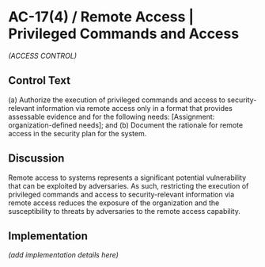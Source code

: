 # AC-17(4) / Remote Access | Privileged Commands and Access

_(ACCESS CONTROL)_

## Control Text


(a) Authorize the execution of privileged commands and access to security-relevant information via remote access only in a format that provides assessable evidence and for the following needs: [Assignment: organization-defined needs]; and
(b) Document the rationale for remote access in the security plan for the system.

## Discussion

Remote access to systems represents a significant potential vulnerability that can be exploited by adversaries. As such, restricting the execution of privileged commands and access to security-relevant information via remote access reduces the exposure of the organization and the susceptibility to threats by adversaries to the remote access capability.

## Implementation

_(add implementation details here)_